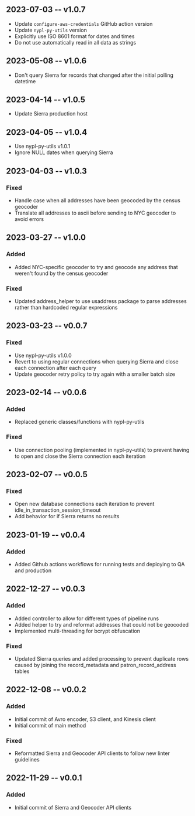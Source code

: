 ## 2023-07-03 -- v1.0.7
- Update `configure-aws-credentials` GitHub action version
- Update `nypl-py-utils` version
- Explicitly use ISO 8601 format for dates and times
- Do not use automatically read in all data as strings

## 2023-05-08 -- v1.0.6
- Don't query Sierra for records that changed after the initial polling
datetime

## 2023-04-14 -- v1.0.5
- Update Sierra production host

## 2023-04-05 -- v1.0.4
- Use nypl-py-utils v1.0.1
- Ignore NULL dates when querying Sierra 

## 2023-04-03 -- v1.0.3
### Fixed
- Handle case when all addresses have been geocoded by the census geocoder
- Translate all addresses to ascii before sending to NYC geocoder to avoid
errors

## 2023-03-27 -- v1.0.0
### Added
- Added NYC-specific geocoder to try and geocode any address that weren't found
by the census geocoder
### Fixed
- Updated address_helper to use usaddress package to parse addresses rather
than hardcoded regular expressions

## 2023-03-23 -- v0.0.7
### Fixed
- Use nypl-py-utils v1.0.0
- Revert to using regular connections when querying Sierra and close each
connection after each query
- Update geocoder retry policy to try again with a smaller batch size

## 2023-02-14 -- v0.0.6
### Added
- Replaced generic classes/functions with nypl-py-utils
### Fixed
- Use connection pooling (implemented in nypl-py-utils) to prevent having to
open and close the Sierra connection each iteration

## 2023-02-07 -- v0.0.5
### Fixed
- Open new database connections each iteration to prevent
idle_in_transaction_session_timeout
- Add behavior for if Sierra returns no results

## 2023-01-19 -- v0.0.4
### Added
- Added Github actions workflows for running tests and deploying to QA and
production

## 2022-12-27 -- v0.0.3
### Added
- Added controller to allow for different types of pipeline runs
- Added helper to try and reformat addresses that could not be geocoded
- Implemented multi-threading for bcrypt obfuscation
### Fixed
- Updated Sierra queries and added processing to prevent duplicate rows caused
by joining the record_metadata and patron_record_address tables

## 2022-12-08 -- v0.0.2
### Added
- Initial commit of Avro encoder, S3 client, and Kinesis client
- Initial commit of main method
### Fixed
- Reformatted Sierra and Geocoder API clients to follow new linter guidelines

## 2022-11-29 -- v0.0.1
### Added
- Initial commit of Sierra and Geocoder API clients
